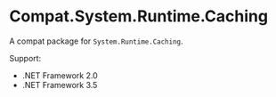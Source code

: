 # Compat.System.Runtime.Caching

A compat package for `System.Runtime.Caching`.

Support:
* .NET Framework 2.0
* .NET Framework 3.5
